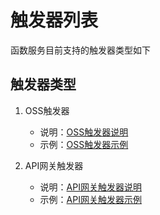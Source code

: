 # 触发器列表

函数服务目前支持的触发器类型如下

## 触发器类型

1. OSS触发器
   - 说明：[OSS触发器说明](eventsourceservice/oss-tirgger.md)
   - 示例：[OSS触发器示例](../../use-cases/oss-case.md)

2. API网关触发器
   - 说明：[API网关触发器说明](eventsourceservice/apig-tigger.md)
   - 示例：[API网关触发器示例](../../use-cases/apig-case.md)
